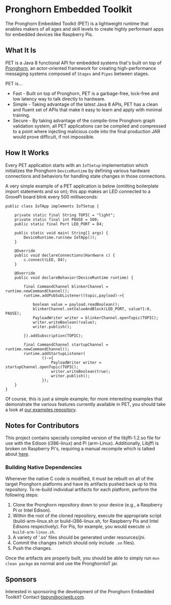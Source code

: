 # Pronghorn Embedded Toolkit #
The Pronghorn Embedded Toolkit (PET) is a lightweight runtime that enables makers of all ages and skill levels to create highly performant apps for embedded devices like Raspberry Pis.

## What It Is ##
PET is a Java 8 functional API for embedded systems that's built on top of [Pronghorn](https://github.com/oci-pronghorn/Pronghorn), an actor-oriented framework for creating high-performance messaging systems composed of `Stages` and `Pipes` between stages.

PET is...
- Fast - Built on top of Pronghorn, PET is a garbage-free, lock-free and low latency way to talk directly to hardware.
- Simple - Taking advantage of the latest Java 8 APIs, PET has a clean and fluent set of APIs that make it easy to learn and apply with minimal training.
- Secure - By taking advantage of the compile-time Pronghorn graph validation system, all PET applications can be compiled and compressed to a point where injecting malicious code into the final production JAR would prove difficult, if not impossible.

## How It Works ##
Every PET application starts with an `IoTSetup` implementation which initializes the Pronghorn `DeviceRuntime` by defining various hardware connections and behaviors for handling state changes in those connections.  

A very simple example of a PET application is below (omitting boilerplate import statements and so on); this app makes an LED connected to a GrovePi board blink every 500 milliseconds:

    public class IoTApp implements IoTSetup {
        
        private static final String TOPIC = "light";
        private static final int PAUSE = 500;    
        public static final Port LED_PORT = D4;
               
        public static void main( String[] args) {
            DeviceRuntime.run(new IoTApp());
        }    
        
        @Override
        public void declareConnections(Hardware c) {
            c.connect(LED, D4);
        }
    
        @Override
        public void declareBehavior(DeviceRuntime runtime) {
            
            final CommandChannel blinkerChannel = runtime.newCommandChannel();        
            runtime.addPubSubListener((topic,payload)->{
                
                boolean value = payload.readBoolean();
                blinkerChannel.setValueAndBlock(LED_PORT, value?1:0, PAUSE);               
                PayloadWriter writer = blinkerChannel.openTopic(TOPIC);
                writer.writeBoolean(!value);
                writer.publish();
                
            }).addSubscription(TOPIC); 
                    
            final CommandChannel startupChannel = runtime.newCommandChannel(); 
            runtime.addStartupListener(
                    ()->{
                        PayloadWriter writer = startupChannel.openTopic(TOPIC);
                        writer.writeBoolean(true);
                        writer.publish();
                    });        
        } 
    }
    
Of course, this is just a simple example; for more interesting examples that demonstrate the various features currently available in PET, you should take a look at [our examples repository](https://github.com/oci-pronghorn/PronghornIoT-Examples).

## Notes for Contributors ##
This project contains specially compiled version of the libjffi-1.2.so file for use with the Edison (i386-linux) and Pi (arm-Linux). Additionally, Libjffi is broken on Raspberry Pi's, requiring a manual recompile which is talked about [here](https://github.com/jruby/jruby/issues/1561#issuecomment-67953147).

### Building Native Dependencies ###
Whenever the native C code is modified, it must be rebuilt on all of the target Pronghorn platforms and have its artifacts pushed back up to this repository. To re-build individual artifacts for each platform, perform the following steps:

1. Clone the Pronghorn repository down to your device (e.g., a Raspberry Pi or Intel Edison).
2. Within the root of the cloned repository, execute the appropriate script (build-arm-linux.sh or build-i386-linux.sh, for Raspberry Pis and Intel Edisons respectively). For Pis, for example, you would execute `sh build-arm-linux.sh`.
3. A variety of '.so' files should be generated under resources/jni.
4. Commit the changes (which should only include `.so` files).
5. Push the changes.

Once the artifacts are properly built, you should be able to simply run `mvn clean packge` as normal and use the PronghornIoT jar.

## Sponsors ##
Interested in sponsoring the development of the Pronghorn Embedded Toolkit? Contact [tippyn@ociweb.com](mailto:tippyn@ociweb.com).